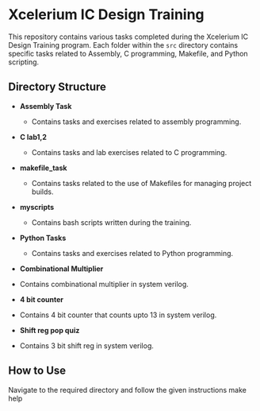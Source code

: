 # Xcelerium IC Design Training

This repository contains various tasks completed during the Xcelerium IC Design Training program. Each folder within the `src` directory contains specific tasks related to Assembly, C programming, Makefile, and Python scripting.

## Directory Structure

- **Assembly Task**
  - Contains tasks and exercises related to assembly programming.
  
- **C lab1,2**
  - Contains tasks and lab exercises related to C programming.

- **makefile_task**
  - Contains tasks related to the use of Makefiles for managing project builds.
  
- **myscripts**
  - Contains bash scripts written during the training.
  
- **Python Tasks**
  - Contains tasks and exercises related to Python programming.
  
 - **Combinational Multiplier**
  - Contains combinational multiplier in system verilog.
  
 - **4 bit counter**
  - Contains 4 bit counter that counts upto 13 in system verilog.

 - **Shift reg pop quiz**
  - Contains 3 bit shift reg in system verilog.

## How to Use

Navigate to the required directory and follow the given instructions
make help

